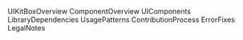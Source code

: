 UIKitBoxOverview
ComponentOverview
UIComponents
LibraryDependencies
UsagePatterns
ContributionProcess
ErrorFixes
LegalNotes
